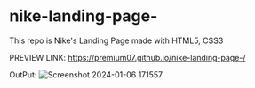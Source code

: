 # nike-landing-page-
This repo is Nike's Landing Page made with HTML5, CSS3

PREVIEW LINK:
https://premium07.github.io/nike-landing-page-/

OutPut: ![Screenshot 2024-01-06 171557](https://github.com/Premium07/nike-landing-page-/assets/88884106/f42faf2d-c1a7-456c-ad14-475ce19c9bcc)

